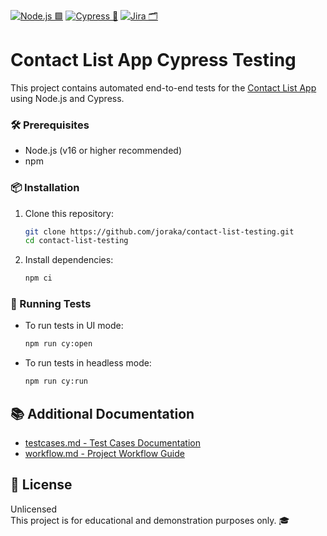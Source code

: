 [![Node.js 🟩](https://img.shields.io/badge/Node.js-green?logo=node.js&logoColor=white&style=for-the-badge)](https://nodejs.org/)
[![Cypress 🧪](https://img.shields.io/badge/Cypress-brightgreen?logo=cypress&logoColor=white&style=for-the-badge)](https://www.cypress.io/)
[![Jira 🗂️](https://img.shields.io/badge/Jira-blue?logo=jira&logoColor=white&style=for-the-badge)](https://www.atlassian.com/software/jira)

# Contact List App Cypress Testing

This project contains automated end-to-end tests for the [Contact List App](https://thinking-tester-contact-list.herokuapp.com/) using Node.js and Cypress.

### 🛠️ Prerequisites

- Node.js (v16 or higher recommended)
- npm

### 📦 Installation

1. Clone this repository:
   ```bash
   git clone https://github.com/joraka/contact-list-testing.git
   cd contact-list-testing
   ```
2. Install dependencies:
   ```bash
   npm ci
   ```

### 🚦 Running Tests

- To run tests in UI mode:
  ```bash
  npm run cy:open
  ```
- To run tests in headless mode:
  ```bash
  npm run cy:run
  ```

## 📚 Additional Documentation

- [testcases.md - Test Cases Documentation](./testcases.md)
- [workflow.md - Project Workflow Guide](./workflow.md)

## 📝 License

Unlicensed  
This project is for educational and demonstration purposes only. 🎓
